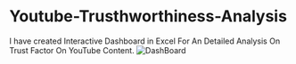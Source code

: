 # Youtube-Trusthworthiness-Analysis
I have created Interactive Dashboard in Excel For An Detailed Analysis On Trust Factor On YouTube Content.
![DashBoard](https://user-images.githubusercontent.com/72337914/205219770-aa4372b0-1625-4f37-a912-a735ab09ca81.png)
